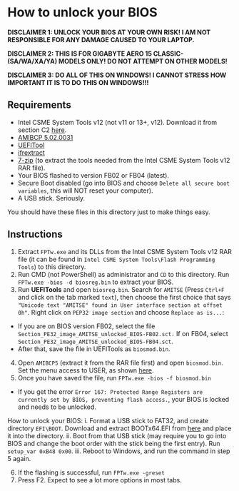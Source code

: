 # How to unlock your BIOS

**DISCLAIMER 1: UNLOCK YOUR BIOS AT YOUR OWN RISK! I AM NOT RESPONSIBLE FOR ANY DAMAGE CAUSED TO YOUR LAPTOP.**

**DISCLAIMER 2: THIS IS FOR GIGABYTE AERO 15 CLASSIC-(SA/WA/XA/YA) MODELS ONLY! DO NOT ATTEMPT ON OTHER MODELS!**

**DISCLAIMER 3: DO ALL OF THIS ON WINDOWS! I CANNOT STRESS HOW IMPORTANT IT IS TO DO THIS ON WINDOWS!!!**

## Requirements
* Intel CSME System Tools v12 (not v11 or 13+, v12). Download it from section C2 [here](https://www.win-raid.com/t596f39-Intel-Management-Engine-Drivers-Firmware-amp-System-Tools.html).
* [AMIBCP 5.02.0031](https://www.mediafire.com/file/ckao23pe57ny7jm/AMIBCP_5.02.0031.rar/file)
* [UEFITool](https://github.com/LongSoft/UEFITool/releases)
* [ifrextract](https://github.com/LongSoft/Universal-IFR-Extractor/releases)
* [7-zip](https://7-zip.org) (to extract the tools needed from the Intel CSME System Tools v12 RAR file).
* Your BIOS flashed to version FB02 or FB04 (latest).
* Secure Boot disabled (go into BIOS and choose `Delete all secure boot variables`, this will NOT reset your computer).
* A USB stick. Seriously.

You should have these files in this directory just to make things easy.

## Instructions
1. Extract `FPTw.exe` and its DLLs from the Intel CSME System Tools v12 RAR file (it can be found in `Intel CSME System Tools\Flash Programming Tools`) to this directory.
2. Run CMD (not PowerShell) as administrator and `CD` to this directory. Run `FPTw.exe -bios -d biosreg.bin` to extract your BIOS.
3. Run **UEFITools** and open `biosreg.bin`. Search for `AMITSE` (Press `Ctrl+F` and click on the tab marked `text`), then choose the first choice that says `"Unicode text "AMITSE" found in User interface section at offset 0h"`. Right click on `PEP32 image section` and choose `Replace as is...`:
  * If you are on BIOS version FB02, select the file `Section_PE32_image_AMITSE_unlocked_BIOS-FB02.sct.` If on FB04, select `Section_PE32_image_AMITSE_unlocked_BIOS-FB04.sct`.
  * After that, save the file in UEFITools as `biosmod.bin`.
4. Open `AMIBCP5` (extract it from the RAR file first) and open `biosmod.bin`. Set the menu access to USER, as shown [here](https://i.imgur.com/BnkU0RW.jpg).
5. Once you have saved the file, run `FPTw.exe -bios -f biosmod.bin`
 - If you get the error `Error 167: Protected Range Registers are currently set by BIOS, preventing flash access.`, your BIOS is locked and needs to be unlocked.
 
 How to unlock your BIOS:
   i. Format a USB stick to FAT32, and create directory `EFI\BOOT`. Download and extract BOOTx64.EFI from [here](http://brains.by/posts/bootx64.7z) and place it into the directory.
   ii. Boot from that USB stick (may require you to go into BIOS and change the boot order with the stick being the first entry). Run `setup_var 0xB48 0x00`.
   iii. Reboot to Windows, and run the command in step 5 again.
   
6. If the flashing is successful, run `FPTw.exe -greset`
7. Press F2. Expect to see a lot more options in most tabs.
   